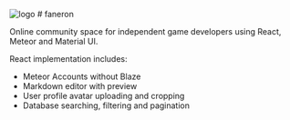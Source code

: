 ![logo](https://s3-us-west-2.amazonaws.com/faneron/images/logo.png "logo")  # faneron

Online community space for independent game developers using React, Meteor and Material UI.

React implementation includes:
* Meteor Accounts without Blaze
* Markdown editor with preview
* User profile avatar uploading and cropping
* Database searching, filtering and pagination

